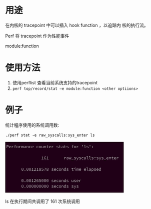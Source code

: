 
# 用途

在内核的 tracepoint 中可以插入 hook function ，以追踪内
核的执行流。

Perf 将 tracepoint 作为性能事件

module:function

# 使用方法

1. 使用perflist 查看当前系统支持的tracepoint
2. `perf top/record/stat –e module:function <other optiions>`

# 例子

统计程序使用的系统调用数:

```
./perf stat -e raw_syscalls:sys_enter ls
```

![2020-07-20-15-32-45.png](./images/2020-07-20-15-32-45.png)

ls 在执行期间共调用了 161 次系统调用
